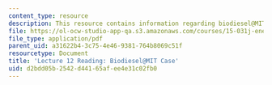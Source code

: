 ```yaml
---
content_type: resource
description: This resource contains information regarding biodiesel@MIT.
file: https://ol-ocw-studio-app-qa.s3.amazonaws.com/courses/15-031j-energy-decisions-markets-and-policies-spring-2012/d2bdd05b2542d44165afee4e31c02fb0_MIT15_031JS12_Biodiesel.pdf
file_type: application/pdf
parent_uid: a31622b4-3c75-4e46-9381-764b8069c51f
resourcetype: Document
title: 'Lecture 12 Reading: Biodiesel@MIT Case'
uid: d2bdd05b-2542-d441-65af-ee4e31c02fb0
---
```

